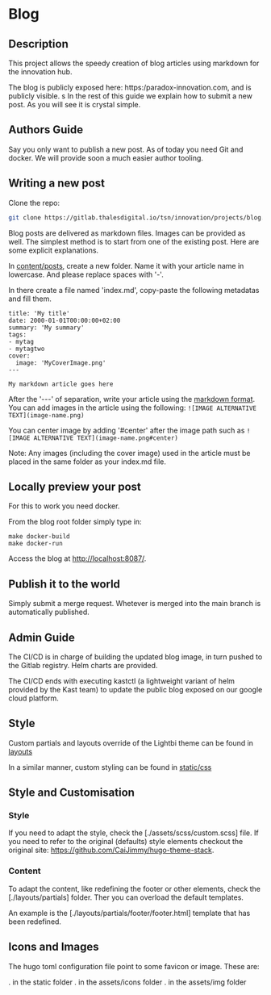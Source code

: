 
# Blog

## Description

This project allows the speedy creation of blog articles using markdown for the innovation hub.

The blog is publicly exposed here: https:/paradox-innovation.com, and is publicly visible.
s
In the rest of this guide we explain how to submit a new post. As you will see
it is crystal simple.

## Authors Guide

Say you only want to publish a new post. As of today you need Git and docker.
We will provide soon a much easier author tooling.

## Writing a new post

Clone the repo:

```sh
git clone https://gitlab.thalesdigital.io/tsn/innovation/projects/blog.git
```

Blog posts are delivered as markdown files. Images can be provided as well.
The simplest method is to start from one of the existing post. Here are some explicit explanations.

In [content/posts](./content/posts), create a new folder. Name it with your article name in lowercase. 
And please replace spaces with '-'.

In there create a file named 'index.md', copy-paste the following metadatas and fill them.

```
title: 'My title'
date: 2000-01-01T00:00:00+02:00
summary: 'My summary'
tags:
- mytag
- mytagtwo
cover:
  image: 'MyCoverImage.png'
---

My markdown article goes here
```

After the '---' of separation, write your article using the [markdown format](https://www.markdownguide.org/basic-syntax/).
You can add images in the article using the following: ``` ![IMAGE ALTERNATIVE TEXT](image-name.png) ```

You can center image by adding '#center' after the image path such as ``` ![IMAGE ALTERNATIVE TEXT](image-name.png#center) ```

Note: Any images (including the cover image) used in the article must be placed in the same folder as your index.md file.

## Locally preview your post

For this to work you need docker.

From the blog root folder simply type in:
```
make docker-build
make docker-run
```
Access the blog at [http://localhost:8087/](http://localhost:8087/).

## Publish it to the world

Simply submit a merge request. Whetever is merged into the main branch is
automatically published. 

## Admin Guide

The CI/CD is in charge of building the updated blog image, in turn pushed to the Gitlab registry.
Helm charts are provided.

The CI/CD ends with executing kastctl (a lightweight variant of helm provided by the Kast team) to update 
the public blog exposed on our google cloud platform.


## Style

Custom partials and layouts override of the Lightbi theme can be found in [layouts](./layouts)

In a similar manner, custom styling can be found in [static/css](./static/css)


## Style and Customisation

### Style

If you need to adapt the style, check the [./assets/scss/custom.scss] file.
If you need to refer to the original (defaults) style elements checkout 
the original site: https://github.com/CaiJimmy/hugo-theme-stack.

### Content

To adapt the content, like redefining the footer or other elements, check the
[./layouts/partials] folder. Ther you can overload the default templates.

An example is the [./layouts/partials/footer/footer.html] template that has been redefined. 

## Icons and Images

The hugo toml configuration file point to some favicon or image. These are:

. in the static folder
. in the assets/icons folder
. in the assets/img folder

